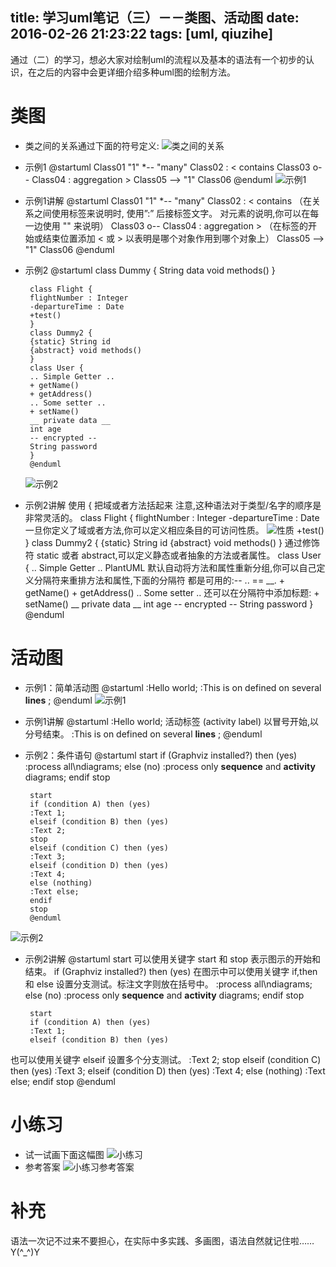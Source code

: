 title:  学习uml笔记（三）－－类图、活动图
date: 2016-02-26 21:23:22
tags: [uml, qiuzihe]
---
 
通过（二）的学习，想必大家对绘制uml的流程以及基本的语法有一个初步的认识，在之后的内容中会更详细介绍多种uml图的绘制方法。

#  类图

 - 类之间的关系通过下面的符号定义:
   ![类之间的关系](/img/uml/3/image1.png)
 - 示例1
        @startuml
        Class01 "1" *-- "many" Class02 : < contains 
        Class03 o-- Class04 : aggregation >
        Class05 --> "1" Class06
        @enduml
   ![示例1](/img/uml/3/image2.png)
 - 示例1讲解
        @startuml
        Class01 "1" *-- "many" Class02 : < contains 
（在关系之间使用标签来说明时, 使用”:” 后接标签文字。 对元素的说明,你可以在每一边使用 "" 来说明）
        Class03 o-- Class04 : aggregation >
（在标签的开始或结束位置添加 < 或 > 以表明是哪个对象作用到哪个对象上）
        Class05 --> "1" Class06
        @enduml 

 - 示例2
        @startuml 
        class Dummy { 
        String data
        void methods() 
        }

        class Flight { 
        flightNumber : Integer 
        -departureTime : Date
        +test()
        }
        class Dummy2 {
        {static} String id 
        {abstract} void methods() 
        }
        class User {
        .. Simple Getter .. 
        + getName()
        + getAddress()
        .. Some setter ..
        + setName()
        __ private data __ 
        int age
        -- encrypted -- 
        String password
        }
        @enduml
   ![示例2](/img/uml/3/image3.png)
 
 - 示例2讲解
使用 { 把域或者方法括起来 注意,这种语法对于类型/名字的顺序是非常灵活的。
        class Flight { 
        flightNumber : Integer 
        -departureTime : Date
一旦你定义了域或者方法,你可以定义相应条目的可访问性质。
   ![性质](/img/uml/3/image4.png)
        +test()
        }
        class Dummy2 {
        {static} String id 
        {abstract} void methods() 
        }
通过修饰符 static 或者 abstract,可以定义静态或者抽象的方法或者属性。
        class User {
        .. Simple Getter .. 
PlantUML 默认自动将方法和属性重新分组,你可以自己定义分隔符来重排方法和属性,下面的分隔符 都是可用的:-- .. == __.
        + getName()
        + getAddress()
        .. Some setter ..
还可以在分隔符中添加标题:
        + setName()
        __ private data __ 
        int age
        -- encrypted -- 
        String password
        }
        @enduml

#  活动图
 - 示例1：简单活动图
        @startuml
        :Hello world;
        :This is on defined on 
        several **lines** ; 
        @enduml
![示例1](/img/uml/3/image5.png)
 - 示例1讲解
        @startuml
        :Hello world;
活动标签 (activity label) 以冒号开始,以分号结束。
        :This is on defined on 
        several **lines** ; 
        @enduml
 - 示例2：条件语句
        @startuml 
        start
        if (Graphviz installed?) then (yes) 
        :process all\ndiagrams;
        else (no)
        :process only
        __sequence__ and __activity__ diagrams; 
        endif
        stop 

        start   
        if (condition A) then (yes) 
        :Text 1;
        elseif (condition B) then (yes) 
        :Text 2;
        stop
        elseif (condition C) then (yes) 
        :Text 3;
        elseif (condition D) then (yes) 
        :Text 4;
        else (nothing)
        :Text else;
        endif
        stop
        @enduml
![示例2](/img/uml/3/image6.png)
 - 示例2讲解
        @startuml 
        start
可以使用关键字 start 和 stop 表示图示的开始和结束。
        if (Graphviz installed?) then (yes) 
在图示中可以使用关键字 if,then 和 else 设置分支测试。标注文字则放在括号中。
        :process all\ndiagrams;
        else (no)
        :process only
        __sequence__ and __activity__ diagrams; 
        endif
        stop 

        start   
        if (condition A) then (yes) 
        :Text 1;
        elseif (condition B) then (yes) 
也可以使用关键字 elseif 设置多个分支测试。
        :Text 2;
        stop
        elseif (condition C) then (yes) 
        :Text 3;
        elseif (condition D) then (yes) 
        :Text 4;
        else (nothing)
        :Text else;
        endif
        stop
        @enduml

# 小练习

- 试一试画下面这幅图
![小练习](/img/uml/3/image7.png)
- 参考答案
![小练习参考答案](/img/uml/3/image8.png) 

# 补充
语法一次记不过来不要担心，在实际中多实践、多画图，语法自然就记住啦……Y(^_^)Y




























  

























